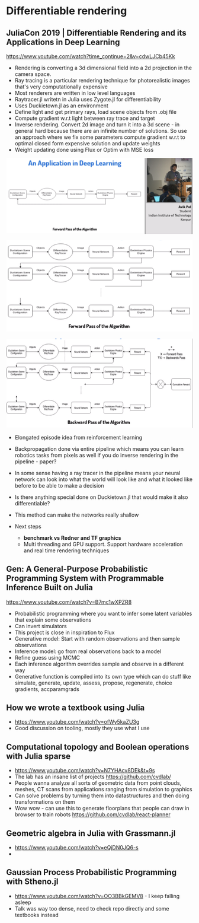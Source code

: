 # Differentiable rendering

## JuliaCon 2019 | Differentiable Rendering and its Applications in Deep Learning


https://www.youtube.com/watch?time_continue=2&v=cdwLJCb45Kk

* Rendering is converting a 3d dimensional field into a 2d projection in the camera space.
* Ray tracing is a particular rendering technique for photorealistic images that's very computationally expensive
* Most renderers are written in low level languages
* Raytracer.jl writetn in Julia uses Zygote.jl for differentiability
* Uses Duckietown.jl as an environment
* Define light and get primary rays, load scene objects from .obj file
* Compute gradient w.r.t light between ray trace and target
* Inverse rendering. Convert 2d image and turn it into a 3d scene - in general hard because there are an infinite number of solutions. So use an approach where we fix some parameters compute gradient w.r.t to optimal closed form expensive solution and update weights 
* Weight updating done using Flux or Optim with MSE loss


![rendering](rendering.png)

![rendering2](rendering2.png)

![rendering3](rendering3.png)

* Elongated episode idea from reinforcement learning

* Backpropagation done via entire pipeline which means you can learn robotics tasks from pixels as well if you do inverse rendering in the pipeline - paper?
* In some sense having a ray tracer in the pipeline means your neural network can look into what the world will look like and what it looked like before to be able to make a decision 
* Is there anything special done on Duckietown.jl that would make it also differentiable?
* This method can make the networks really shallow
* Next steps
    * **benchmark vs Redner and TF graphics**
    * Multi threading and GPU support. Support hardware acceleration and real time rendering techniques


## Gen: A General-Purpose Probabilistic Programming System with Programmable Inference Built on Julia

https://www.youtube.com/watch?v=B7mc1wXPZR8

* Probabilistic programming where you want to infer some latent variables that explain some observations
* Can invert simulators
* This project is close in inspiration to Flux
* Generative model: Start with random observations and then sample observations
* Inference model: go from real observations back to a model
* Refine guess using MCMC 
* Each inference algorithm overrides sample and observe in a different way
* Generative function  is compiled into its own type which can do stuff like simulate, generate, update, assess, propose, regenerate, choice gradients, accparamgrads


## How we wrote a textbook using Julia

* https://www.youtube.com/watch?v=ofWy5kaZU3g
* Good discussion on tooling, mostly they use what I use

## Computational topology and Boolean operations with Julia sparse 
* https://www.youtube.com/watch?v=N7YHAcv8DEk&t=9s
* The lab has an insane list of projects https://github.com/cvdlab/
* People wanna analyze all sorts of geometric data from point clouds, meshes, CT scans from applications ranging from simulation to graphics
* Can solve problems by turning them into datastructures and then doing transformations on them
* Wow wow - can use this to generate floorplans that people can draw in browser to train robots https://github.com/cvdlab/react-planner

## Geometric algebra in Julia with Grassmann.jl
* https://www.youtube.com/watch?v=eQjDN0JQ6-s
* 

## Gaussian Process Probabilistic Programming with Stheno.jl
* https://www.youtube.com/watch?v=OO3BBkGEMV8 - I keep falling asleep
* Talk was way too dense, need to check repo directly and some textbooks instead